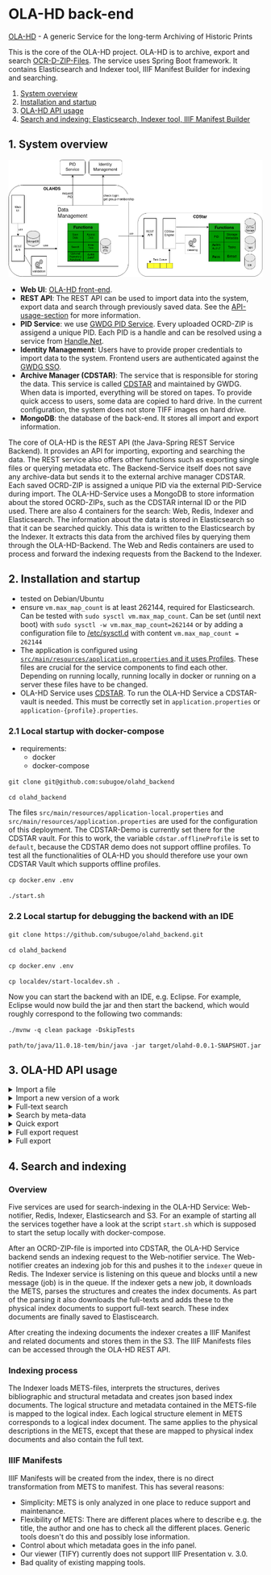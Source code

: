 OLA-HD back-end
===============

[OLA-HD](https://ocr-d.de/en/phase3#ola-hd-service--a-generic-service-for-long-term-archiving-of-historical-prints) - A generic Service for the long-term Archiving of Historic Prints

This is the core of the OLA-HD project. OLA-HD is to archive, export and search [OCR-D-ZIP-Files](https://ocr-d.de/en/spec/ocrd_zip). The service uses Spring Boot framework. It contains Elasticsearch and Indexer tool, IIIF Manifest Builder for indexing and searching.

1. [System overview](#1-system-overview)
2. [Installation and startup](#2-installation-and-startup)
3. [OLA-HD API usage](#3-ola-hd-api-usage)
4. [Search and indexing: Elasticsearch, Indexer tool, IIIF Manifest Builder](#4-search-and-indexing-elasticsearch-indexer-tool-iiif-manifest-builder)


1\. System overview
-------------------

![olahd_architecture_overview](olahd_architecture.png "OLA-HD Architecture")

* **Web UI**: [OLA-HD front-end](https://github.com/subugoe/olahd_user_frontend).
* **REST API**: The REST API can be used to import data into the system, export data and search
  through previously saved data. See the [API-usage-section](#3-ola-hd-api-usage) for more
  information.
* **PID Service**: we use
  [GWDG PID Service](https://www.gwdg.de/application-services/persistent-identifier-pid). Every
  uploaded OCRD-ZIP is assigend a unique PID. Each PID is a handle and can be resolved using a
  service from [Handle.Net](https://hdl.handle.net/).
* **Identity Management**: Users have to provide proper credentials to import data to the system.
  Frontend users are authenticated against the
  [GWDG SSO](https://gwdg.de/services/general-services/sso-aai/).
* **Archive Manager (CDSTAR)**: The service that is responsible for storing the data. This service
  is called
  [CDSTAR](https://info.gwdg.de/dokuwiki/doku.php?id=en:services:storage_services:gwdg_cdstar:start)
  and maintained by GWDG. When data is imported, everything will be stored on tapes. To provide
  quick access to users, some data are copied to hard drive. In the current configuration, the
  system does not store TIFF images on hard drive.
* **MongoDB**: the database of the back-end. It stores all import and export information.

The core of OLA-HD is the REST API (the Java-Spring REST Service Backend). It provides an API for
importing, exporting and searching the data. The REST service also offers other functions such as
exporting single files or querying metadata etc. The Backend-Service itself does not save any
archive-data but sends it to the external archive manager CDSTAR. Each saved OCRD-ZIP is assigned a
unique PID via the external PID-Service during import. The OLA-HD-Service uses a MongoDB to store
information about the stored OCRD-ZIPs, such as the CDSTAR internal ID or the PID used. There are
also 4 containers for the search: Web, Redis, Indexer and Elasticsearch. The information about the
data is stored in Elasticsearch so that it can be searched quickly. This data is written to the
Elasticsearch by the Indexer. It extracts this data from the archived files by querying them
through the OLA-HD-Backend. The Web and Redis containers are used to process and forward the
indexing requests from the Backend to the Indexer.


2\. Installation and startup
----------------------------

- tested on Debian/Ubuntu
- ensure `vm.max_map_count` is at least 262144, required for Elasticsearch. Can be tested with
  `sudo sysctl vm.max_map_count`. Can be set (until next boot) with
  `sudo sysctl -w vm.max_map_count=262144` or by adding a configuration file to
  [/etc/sysctl.d](https://man7.org/linux/man-pages/man5/sysctl.d.5.html)
  with content `vm.max_map_count = 262144`
- The application is configured using
  [`src/main/resources/application.properties` and it uses Profiles](https://spring.io/blog/2020/04/23/spring-tips-configuration).
  These files are crucial for the service components to find each other. Depending on running
  locally, running locally in docker or running on a server these files have to be changed.
- OLA-HD Service uses
  [CDSTAR](https://info.gwdg.de/dokuwiki/doku.php?id=en:services:storage_services:gwdg_cdstar:start).
  To run the OLA-HD Service a CDSTAR-vault is needed. This must be correctly set in
  `application.properties` or `application-{profile}.properties`.

### 2.1 Local startup with docker-compose
- requirements:
    - docker
    - docker-compose

`git clone git@github.com:subugoe/olahd_backend`

`cd olahd_backend`

The files `src/main/resources/application-local.properties` and
`src/main/resources/application.properties` are used for the configuration of this deployment. The
CDSTAR-Demo is currently set there for the CDSTAR vault. For this to work, the variable
`cdstar.offlineProfile` is set to `default`, because the CDSTAR demo does not support offline
profiles. To test all the functionalities of OLA-HD you should therefore use your own CDSTAR Vault
which supports offline profiles.

`cp docker.env .env`

`./start.sh`


### 2.2 Local startup for debugging the backend with an IDE
`git clone https://github.com/subugoe/olahd_backend.git`

`cd olahd_backend`

`cp docker.env .env`

`cp localdev/start-localdev.sh .`

Now you can start the backend with an IDE, e.g. Eclipse. For example, Eclipse would now build the
jar and then start the backend, which would roughly correspond to the following two commands:

`./mvnw -q clean package -DskipTests`

`path/to/java/11.0.18-tem/bin/java -jar target/olahd-0.0.1-SNAPSHOT.jar`


3\. OLA-HD API usage
--------------------
<details>
<summary>Import a file</summary>
To import a file, send a `POST` request to the `/bag` endpoint.
This endpoint does not open to public.
Therefore, authentication is needed to access it.

```
curl -X POST \
     http://your.domain.com/api/bag \
     --user <user>:<password> \
     -H 'content-type: multipart/form-data' \
     -F file=@<path-to-file>
```

In the response, a PID is returned in the `Location` header.
</details>

<details>
<summary>Import a new version of a work</summary>
To import a new version, in addition to the `.zip` file, a PID of a previous work version must be submitted as well.

```
curl -X POST \
     http://your.domain.com/api/bag \
     --user <user>:<password> \
     -H 'content-type: multipart/form-data' \
     -F file=@<path-to-file>
     -F prev=<PID-previous-version>
```

</details>

<details>
<summary>Full-text search</summary>
To perform a search, send a `GET` request to the `/search` endpoint.

```
curl -X GET http://your.domain.com/api/search?searchterm=test&fulltextsearch=true&metadatasearch=false
```

</details>

<details>
<summary>Search by meta-data</summary>
Besides full-text search, users can also search by meta-data.

```
curl -X GET http://your.domain.com/api/search?searchterm=test&fulltextsearch=false&metadatasearch=true
```

</details>

<details>
<summary>Quick export</summary>
Data stored on hard drives can be quickly and publicly exported.
To do so, send a `GET` request to the `/export` endpoint.
The `id` must be provided as a URL parameter.

```
curl -X GET http://your.domain.com/api/export?id=your-id --output export.zip
```

</details>

<details>
<summary>Full export request</summary>
To initiate the data movement process from tapes to hard drives, a full export request must be made.
In the request, the identifier of the file is specified.
Then, the archive manager will move this file from tapes to hard drives.
This process takes quite long, hours or days, depending on the real situation.
To send the request, simply send a `GET` request to the `export-request` endpoint with the `id`.

```
curl -X GET http://your.domain.com/api/export-request?id=your-id
```

</details>

<details>
<summary>Full export</summary>
After the export request was successfully fulfilled, the full export can be made.

```
curl -X GET http://your.domain.com/api/full-export?id=your-id --output export.zip
```

</details>


4\. Search and indexing
-----------------------

### Overview
Five services are used for search-indexing in the OLA-HD Service: Web-notifier, Redis, Indexer,
Elasticsearch and S3. For an example of starting all the services together have a look at the script
`start.sh` which is supposed to start the setup locally with docker-compose.

After an OCRD-ZIP-file is imported into CDSTAR, the OLA-HD Service backend sends an indexing request
to the Web-notifier service. The Web-notifier creates an indexing job for this and pushes it to the
`indexer` queue in Redis. The Indexer service is listening on this queue and blocks until a new
message (job) is in the queue. If the indexer gets a new job, it downloads the METS, parses the
structures and creates the index documents. As part of the parsing it also downloads the full-texts
and adds these to the physical index documents to support full-text search. These index documents
are finally saved to Elastiscearch.

After creating the indexing documents the indexer creates a IIIF Manifest and related documents and
stores them in the S3. The IIIF Manifests files can be accessed through the OLA-HD REST API.

### Indexing process
The Indexer loads METS-files, interprets the structures, derives bibliographic and structural
metadata and creates json based index documents. The logical structure and metadata contained in
the METS-file is mapped to the logical index. Each logical structure element in METS corresponds to
a logical index document. The same applies to the physical descriptions in the METS, except that
these are mapped to physical index documents and also contain the full text.

### IIIF Manifests
IIIF Manifests will be created from the index, there is no direct transformation from METS to
manifest. This has several reasons:
* Simplicity: METS is only analyzed in one place to reduce support and maintenance.
* Flexibility of METS: There are different places where to describe e.g. the title, the author and
  one has to check all the different places. Generic tools doesn't do this and possibly lose
  information.
* Control about which metadata goes in the info panel.
* Our viewer (TIFY) currently does not support IIIF Presentation v. 3.0.
* Bad quality of existing mapping tools.
